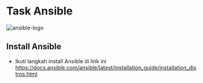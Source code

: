 # Task Ansible

![ansible-logo](https://github.com/user-attachments/assets/907992c7-0732-4a3f-bb71-de8e232f94d8)

## Install Ansible
- Ikuti langkah install Ansible di link ini https://docs.ansible.com/ansible/latest/installation_guide/installation_distros.html

